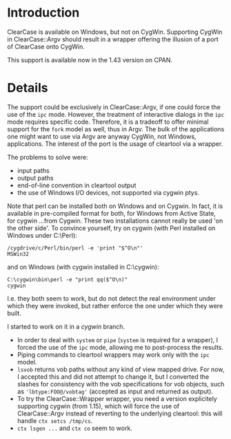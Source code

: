 # Introduction #

ClearCase is available on Windows, but not on CygWin.
Supporting CygWin in ClearCase::Argv should result in a wrapper offering the illusion of a port of ClearCase onto CygWin.

This support is available now in the 1.43 version on CPAN.

# Details #

The support could be exclusively in ClearCase::Argv, if one could force the use of the `ipc` mode. However, the treatment of interactive dialogs in the `ipc` mode requires specific code. Therefore, it is a tradeoff to offer minimal support for the `fork` model as well, thus in Argv. The bulk of the applications one might want to use via Argv are anyway CygWin, not Windows, applications.
The interest of the port is the usage of cleartool via a wrapper.

The problems to solve were:
  * input paths
  * output paths
  * end-of-line convention in cleartool output
  * the use of Windows I/O devices, not supported via cygwin ptys.

Note that perl can be installed both on Windows and on Cygwin.
In fact, it is available in pre-compiled format for both, for Windows from Active State,
for cygwin ...from Cygwin.
These two installations cannot really be used 'on the other side'. To convince yourself,
try on cygwin (with Perl installed on Windows under C:\Perl):
```
/cygdrive/c/Perl/bin/perl -e 'print "$^O\n"'
MSWin32
```
and on Windows (with cygwin installed in C:\cygwin):
```
C:\cygwin\bin\perl -e "print qq($^O\n)"
cygwin
```
I.e. they both seem to work, but do not detect the real environment under which they were
invoked, but rather enforce the one under which they were built.

I started to work on it in a _cygwin_ branch.
  * In order to deal with `system` or `pipe` (`system` is required for a wrapper), I forced the use of the `ipc` mode, allowing me to post-process the results.
  * Piping commands to cleartool wrappers may work only with the `ipc` model.
  * `lsvob` returns vob paths without any kind of view mapped drive. For now, I accepted this and did not attempt to change it, but I converted the slashes for consistency with the vob specifications for vob objects, such as `'lbtype:FOO@/vobtag'` (accepted as input and returned as output).
  * To try the ClearCase::Wrapper wrapper, you need a version explicitely supporting cygwin (from 1.15), which will force the use of ClearCase::Argv instead of reverting to the underlying cleartool: this will handle `ctx setcs /tmp/cs`.
  * `ctx lsgen ...` and `ctx co` seem to work.